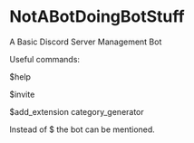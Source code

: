 # NotABotDoingBotStuff
A Basic Discord Server Management Bot

Useful commands:

$help

$invite

$add_extension category_generator

Instead of $ the bot can be mentioned.
